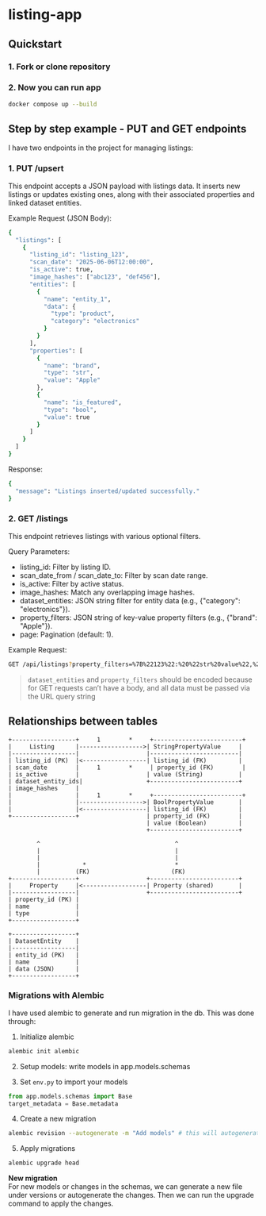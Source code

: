 # listing-app

## Quickstart

### 1. Fork or clone repository

### 2. Now you can run app
```bash
docker compose up --build
```

## Step by step example - PUT and GET endpoints

I have two endpoints in the project for managing listings: 

### 1. PUT /upsert
This endpoint accepts a JSON payload with listings data. It inserts new listings or updates existing ones, along with their associated properties and linked dataset entities.

Example Request (JSON Body):
```bash
{
  "listings": [
    {
      "listing_id": "listing_123",
      "scan_date": "2025-06-06T12:00:00",
      "is_active": true,
      "image_hashes": ["abc123", "def456"],
      "entities": [
        {
          "name": "entity_1",
          "data": {
            "type": "product",
            "category": "electronics"
          }
        }
      ],
      "properties": [
        {
          "name": "brand",
          "type": "str",
          "value": "Apple"
        },
        {
          "name": "is_featured",
          "type": "bool",
          "value": true
        }
      ]
    }
  ]
}
```

Response:
```bash
{
  "message": "Listings inserted/updated successfully."
}
```

### 2. GET /listings
This endpoint retrieves listings with various optional filters.

Query Parameters:
- listing_id: Filter by listing ID.
- scan_date_from / scan_date_to: Filter by scan date range.
- is_active: Filter by active status.
- image_hashes: Match any overlapping image hashes.
- dataset_entities: JSON string filter for entity data (e.g., {"category": "electronics"}).
- property_filters: JSON string of key-value property filters (e.g., {"brand": "Apple"}).
- page: Pagination (default: 1).

Example Request:
```bash
GET /api/listings?property_filters=%7B%22123%22:%20%22str%20value%22,%22456%22:%20false%7D
```
> `dataset_entities` and `property_filters` should be encoded because for GET requests
can’t have a body, and all data must be passed via the URL query string 


## Relationships between tables

```
+------------------+     1        *     +-------------------------+
|     Listing      |------------------>| StringPropertyValue     |
|------------------|                   |-------------------------|
| listing_id (PK)  |<------------------| listing_id (FK)         |
| scan_date        |     1        *     | property_id (FK)        |
| is_active        |                   | value (String)          |
| dataset_entity_ids|                  +-------------------------+
| image_hashes     |
|                  |     1        *     +-------------------------+
|                  |------------------>| BoolPropertyValue       |
|                  |<------------------| listing_id (FK)         |
+------------------+                   | property_id (FK)        |
                                       | value (Boolean)         |
                                       +-------------------------+

        ^                                      ^
        |                                      |
        |                                      |
        |            *                         * 
        |          (FK)                       (FK)
+------------------+                   +-------------------------+
|     Property     |<------------------| Property (shared)       |
|------------------|                   +-------------------------+
| property_id (PK) |
| name             |
| type             |
+------------------+

+------------------+
| DatasetEntity    |
|------------------|
| entity_id (PK)   |
| name             |
| data (JSON)      |
+------------------+
```

### Migrations with Alembic
I have used alembic to generate and run migration in the db. This was done through:

1. Initialize alembic
``` bash
alembic init alembic
```

2. Setup models: write models in app.models.schemas

3. Set `env.py` to import your models
``` python
from app.models.schemas import Base
target_metadata = Base.metadata
```

4. Create a new migration
``` bash
alembic revision --autogenerate -m "Add models" # this will autogenerate the obvious migration
```

5. Apply migrations
``` bash
alembic upgrade head
```

<b> New migration </b> <br>
For new models or changes in the schemas, we can generate a new file under versions
or autogenerate the changes. Then we can run the upgrade command to apply the changes.